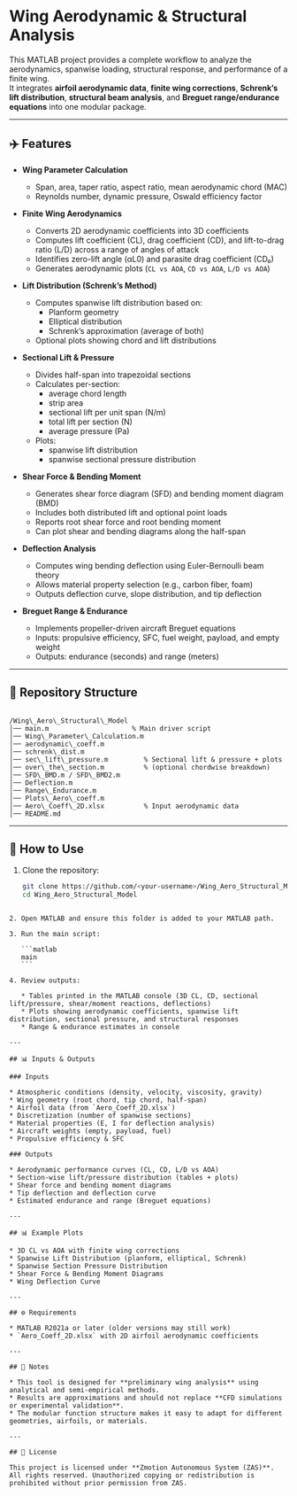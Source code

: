 # Wing Aerodynamic & Structural Analysis

This MATLAB project provides a complete workflow to analyze the aerodynamics, spanwise loading, structural response, and performance of a finite wing.  
It integrates **airfoil aerodynamic data**, **finite wing corrections**, **Schrenk’s lift distribution**, **structural beam analysis**, and **Breguet range/endurance equations** into one modular package.

---

## ✈️ Features

- **Wing Parameter Calculation**
  - Span, area, taper ratio, aspect ratio, mean aerodynamic chord (MAC)
  - Reynolds number, dynamic pressure, Oswald efficiency factor

- **Finite Wing Aerodynamics**
  - Converts 2D aerodynamic coefficients into 3D coefficients
  - Computes lift coefficient (CL), drag coefficient (CD), and lift-to-drag ratio (L/D) across a range of angles of attack
  - Identifies zero-lift angle (αL0) and parasite drag coefficient (CD₀)
  - Generates aerodynamic plots (`CL vs AOA`, `CD vs AOA`, `L/D vs AOA`)

- **Lift Distribution (Schrenk’s Method)**
  - Computes spanwise lift distribution based on:
    - Planform geometry
    - Elliptical distribution
    - Schrenk’s approximation (average of both)
  - Optional plots showing chord and lift distributions

- **Sectional Lift & Pressure**
  - Divides half-span into trapezoidal sections
  - Calculates per-section:
    - average chord length
    - strip area
    - sectional lift per unit span (N/m)
    - total lift per section (N)
    - average pressure (Pa)
  - Plots:
    - spanwise lift distribution
    - spanwise sectional pressure distribution

- **Shear Force & Bending Moment**
  - Generates shear force diagram (SFD) and bending moment diagram (BMD)
  - Includes both distributed lift and optional point loads
  - Reports root shear force and root bending moment
  - Can plot shear and bending diagrams along the half-span

- **Deflection Analysis**
  - Computes wing bending deflection using Euler-Bernoulli beam theory
  - Allows material property selection (e.g., carbon fiber, foam)
  - Outputs deflection curve, slope distribution, and tip deflection

- **Breguet Range & Endurance**
  - Implements propeller-driven aircraft Breguet equations
  - Inputs: propulsive efficiency, SFC, fuel weight, payload, and empty weight
  - Outputs: endurance (seconds) and range (meters)

---

## 📂 Repository Structure

```

/Wing\_Aero\_Structural\_Model
│── main.m                     % Main driver script
│── Wing\_Parameter\_Calculation.m
│── aerodynamic\_coeff.m
│── schrenk\_dist.m
│── sec\_lift\_pressure.m         % Sectional lift & pressure + plots
│── over\_the\_section.m          % (optional chordwise breakdown)
│── SFD\_BMD.m / SFD\_BMD2.m
│── Deflection.m
│── Range\_Endurance.m
│── Plots\_Aero\_coeff.m
│── Aero\_Coeff\_2D.xlsx          % Input aerodynamic data
│── README.md

````

---

## 🚀 How to Use

1. Clone the repository:
   ```bash
   git clone https://github.com/<your-username>/Wing_Aero_Structural_Model.git
   cd Wing_Aero_Structural_Model
````

2. Open MATLAB and ensure this folder is added to your MATLAB path.

3. Run the main script:

   ```matlab
   main
   ```

4. Review outputs:

   * Tables printed in the MATLAB console (3D CL, CD, sectional lift/pressure, shear/moment reactions, deflections)
   * Plots showing aerodynamic coefficients, spanwise lift distribution, sectional pressure, and structural responses
   * Range & endurance estimates in console

---

## 📊 Inputs & Outputs

### Inputs

* Atmospheric conditions (density, velocity, viscosity, gravity)
* Wing geometry (root chord, tip chord, half-span)
* Airfoil data (from `Aero_Coeff_2D.xlsx`)
* Discretization (number of spanwise sections)
* Material properties (E, I for deflection analysis)
* Aircraft weights (empty, payload, fuel)
* Propulsive efficiency & SFC

### Outputs

* Aerodynamic performance curves (CL, CD, L/D vs AOA)
* Section-wise lift/pressure distribution (tables + plots)
* Shear force and bending moment diagrams
* Tip deflection and deflection curve
* Estimated endurance and range (Breguet equations)

---

## 📊 Example Plots

* 3D CL vs AOA with finite wing corrections
* Spanwise Lift Distribution (planform, elliptical, Schrenk)
* Spanwise Section Pressure Distribution
* Shear Force & Bending Moment Diagrams
* Wing Deflection Curve

---

## ⚙️ Requirements

* MATLAB R2021a or later (older versions may still work)
* `Aero_Coeff_2D.xlsx` with 2D airfoil aerodynamic coefficients

---

## 📝 Notes

* This tool is designed for **preliminary wing analysis** using analytical and semi-empirical methods.
* Results are approximations and should not replace **CFD simulations or experimental validation**.
* The modular function structure makes it easy to adapt for different geometries, airfoils, or materials.

---

## 📌 License

This project is licensed under **Zmotion Autonomous System (ZAS)**.
All rights reserved. Unauthorized copying or redistribution is prohibited without prior permission from ZAS.


